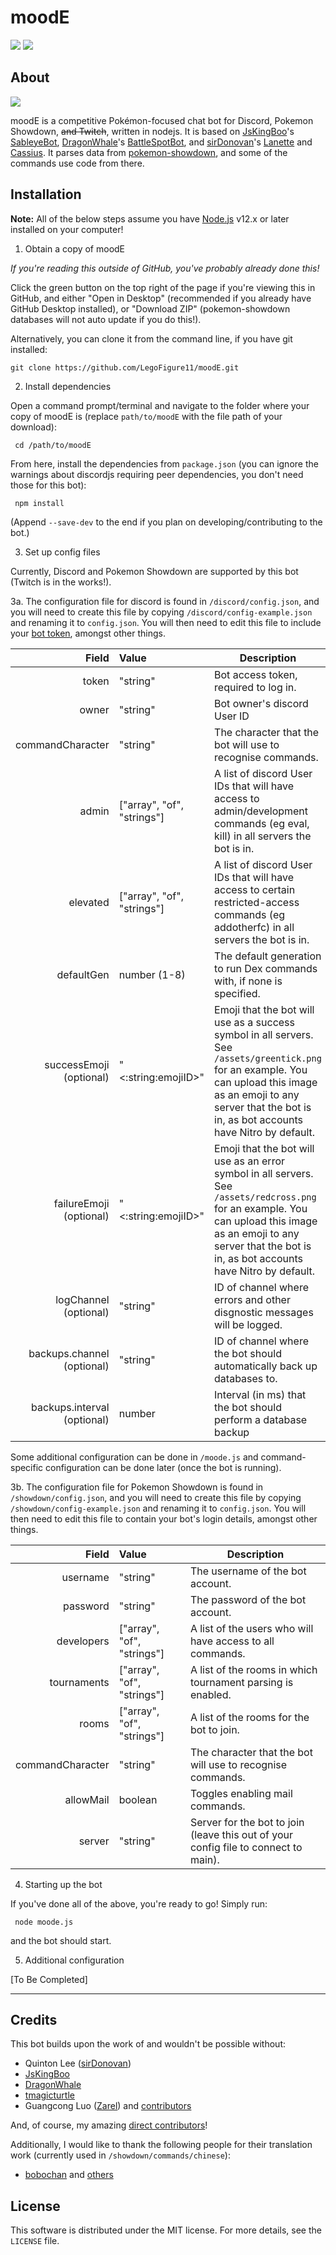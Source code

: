 # moodE
[<img src="https://github.com/LegoFigure11/moodE/workflows/Node.js%20CI/badge.svg">](https://github.com/LegoFigure11/moodE/actions) [<img src="https://discord.com/api/guilds/700625145592676372/widget.png?style=shield">](https://spo.ink/moodedev)

## About

[<img src="https://discord.com/api/guilds/700625145592676372/widget.png?style=banner2">](https://spo.ink/moodedev)

moodE is a competitive Pokémon-focused chat bot for Discord, Pokemon Showdown, ~~and Twitch~~, written in nodejs. It is based on [JsKingBoo](https://github.com/JsKingBoo)'s [SableyeBot](https://github.com/JsKingBoo/SableyeBot3/), [DragonWhale](https://github.com/DragonWhale)'s [BattleSpotBot](https://github.com/DragonWhale/BattleSpotBot), and [sirDonovan](https://github.com/sirDonovan/)'s [Lanette](https://github.com/sirDonovan/Lanette) and [Cassius](https://github.com/sirDonovan/Cassius). It parses data from [pokemon-showdown](https://github.com/smogon/pokemon-showdown), and some of the commands use code from there.

## Installation

**Note:** All of the below steps assume you have [Node.js](https://nodejs.org/) v12.x or later installed on your computer!

1. Obtain a copy of moodE

*If you're reading this outside of GitHub, you've probably already done this!*

Click the green button on the top right of the page if you're viewing this in GitHub, and either "Open in Desktop" (recommended if you already have GitHub Desktop installed), or "Download ZIP" (pokemon-showdown databases will not auto update if you do this!).

Alternatively, you can clone it from the command line, if you have git installed:

    git clone https://github.com/LegoFigure11/moodE.git

2. Install dependencies

Open a command prompt/terminal and navigate to the folder where your copy of moodE is (replace `path/to/moodE` with the file path of your download):

     cd /path/to/moodE

From here, install the dependencies from `package.json` (you can ignore the warnings about discordjs requiring peer dependencies, you don't need those for this bot):

     npm install

(Append `--save-dev` to the end if you plan on developing/contributing to the bot.)

3. Set up config files

Currently, Discord and Pokemon Showdown are supported by this bot (Twitch is in the works!).

3a. The configuration file for discord is found in `/discord/config.json`, and you will need to create this file by copying `/discord/config-example.json` and renaming it to `config.json`. You will then need to edit this file to include your [bot token](https://www.writebots.com/discord-bot-token/), amongst other things.

| Field | Value | Description |
| -----:|:------|-------------|
| token | "string" | Bot access token, required to log in. |
| owner | "string" | Bot owner's discord User ID |
| commandCharacter | "string" | The character that the bot will use to recognise commands. |
| admin | ["array", "of", "strings"] | A list of discord User IDs that will have access to admin/development commands (eg eval, kill) in all servers the bot is in. |
| elevated | ["array", "of", "strings"] | A list of discord User IDs that will have access to certain restricted-access commands (eg addotherfc) in all servers the bot is in. |
| defaultGen | number (1-8) | The default generation to run Dex commands with, if none is specified. |
| successEmoji (optional) | "<:string:emojiID>" | Emoji that the bot will use as a success symbol in all servers. See `/assets/greentick.png` for an example. You can upload this image as an emoji to any server that the bot is in, as bot accounts have Nitro by default. |
| failureEmoji (optional) | "<:string:emojiID>" | Emoji that the bot will use as an error symbol in all servers. See `/assets/redcross.png` for an example. You can upload this image as an emoji to any server that the bot is in, as bot accounts have Nitro by default.|
| logChannel (optional) | "string" | ID of channel where errors and other disgnostic messages will be logged. |
| backups.channel (optional) | "string" | ID of channel where the bot should automatically back up databases to. |
| backups.interval (optional) | number | Interval (in ms) that the bot should perform a database backup |

Some additional configuration can be done in `/moode.js` and command-specific configuration can be done later (once the bot is running).

3b. The configuration file for Pokemon Showdown is found in `/showdown/config.json`, and you will need to create this file by copying `/showdown/config-example.json` and renaming it to `config.json`. You will then need to edit this file to contain your bot's login details, amongst other things.

| Field | Value | Description |
| -----:|:------|-------------|
| username | "string" | The username of the bot account. |
| password | "string" | The password of the bot account. |
| developers | ["array", "of", "strings"] | A list of the users who will have access to all commands. |
| tournaments | ["array", "of", "strings"] | A list of the rooms in which tournament parsing is enabled. |
| rooms | ["array", "of", "strings"] | A list of the rooms for the bot to join. |
| commandCharacter | "string" | The character that the bot will use to recognise commands. |
| allowMail | boolean | Toggles enabling mail commands. |
| server | "string" | Server for the bot to join (leave this out of your config file to connect to main). |

4. Starting up the bot

If you've done all of the above, you're ready to go! Simply run:

     node moode.js

and the bot should start.

5. Additional configuration

[To Be Completed]

---

## Credits

This bot builds upon the work of and wouldn't be possible without:

* Quinton Lee ([sirDonovan](https://github.com/sirDonovan/))
* [JsKingBoo](https://github.com/JsKingBoo)
* [DragonWhale](https://github.com/DragonWhale)
* [tmagicturtle](https://github.com/tmagicturtle/)
* Guangcong Luo ([Zarel](https://github.com/Zarel)) and [contributors](https://github.com/smogon/pokemon-showdown/graphs/contributors)

And, of course, my amazing [direct contributors](https://github.com/LegoFigure11/moodE/graphs/contributors)!

Additionally, I would like to thank the following people for their translation work (currently used in `/showdown/commands/chinese`):

* [bobochan](https://www.smogon.com/forums/members/271968/) and [others](https://pastebin.com/raw/WLHef9D7)

## License

This software is distributed under the MIT license. For more details, see the `LICENSE` file.
